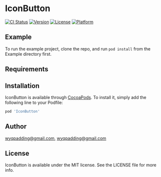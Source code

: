 # IconButton

[![CI Status](https://img.shields.io/travis/wyqpadding@gmail.com/IconButton.svg?style=flat)](https://travis-ci.org/wyqpadding@gmail.com/IconButton)
[![Version](https://img.shields.io/cocoapods/v/IconButton.svg?style=flat)](https://cocoapods.org/pods/IconButton)
[![License](https://img.shields.io/cocoapods/l/IconButton.svg?style=flat)](https://cocoapods.org/pods/IconButton)
[![Platform](https://img.shields.io/cocoapods/p/IconButton.svg?style=flat)](https://cocoapods.org/pods/IconButton)

## Example

To run the example project, clone the repo, and run `pod install` from the Example directory first.

## Requirements

## Installation

IconButton is available through [CocoaPods](https://cocoapods.org). To install
it, simply add the following line to your Podfile:

```ruby
pod 'IconButton'
```

## Author

wyqpadding@gmail.com, wyqpadding@gmail.com

## License

IconButton is available under the MIT license. See the LICENSE file for more info.
